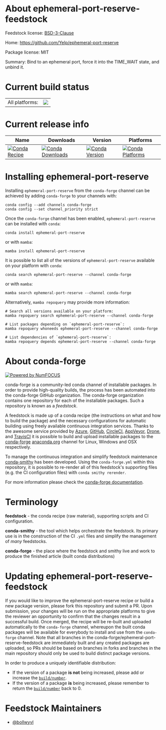 About ephemeral-port-reserve-feedstock
======================================

Feedstock license: [BSD-3-Clause](https://github.com/conda-forge/ephemeral-port-reserve-feedstock/blob/main/LICENSE.txt)

Home: https://github.com/Yelp/ephemeral-port-reserve

Package license: MIT

Summary: Bind to an ephemeral port, force it into the TIME_WAIT state, and unbind it.

Current build status
====================


<table><tr><td>All platforms:</td>
    <td>
      <a href="https://dev.azure.com/conda-forge/feedstock-builds/_build/latest?definitionId=15817&branchName=main">
        <img src="https://dev.azure.com/conda-forge/feedstock-builds/_apis/build/status/ephemeral-port-reserve-feedstock?branchName=main">
      </a>
    </td>
  </tr>
</table>

Current release info
====================

| Name | Downloads | Version | Platforms |
| --- | --- | --- | --- |
| [![Conda Recipe](https://img.shields.io/badge/recipe-ephemeral--port--reserve-green.svg)](https://anaconda.org/conda-forge/ephemeral-port-reserve) | [![Conda Downloads](https://img.shields.io/conda/dn/conda-forge/ephemeral-port-reserve.svg)](https://anaconda.org/conda-forge/ephemeral-port-reserve) | [![Conda Version](https://img.shields.io/conda/vn/conda-forge/ephemeral-port-reserve.svg)](https://anaconda.org/conda-forge/ephemeral-port-reserve) | [![Conda Platforms](https://img.shields.io/conda/pn/conda-forge/ephemeral-port-reserve.svg)](https://anaconda.org/conda-forge/ephemeral-port-reserve) |

Installing ephemeral-port-reserve
=================================

Installing `ephemeral-port-reserve` from the `conda-forge` channel can be achieved by adding `conda-forge` to your channels with:

```
conda config --add channels conda-forge
conda config --set channel_priority strict
```

Once the `conda-forge` channel has been enabled, `ephemeral-port-reserve` can be installed with `conda`:

```
conda install ephemeral-port-reserve
```

or with `mamba`:

```
mamba install ephemeral-port-reserve
```

It is possible to list all of the versions of `ephemeral-port-reserve` available on your platform with `conda`:

```
conda search ephemeral-port-reserve --channel conda-forge
```

or with `mamba`:

```
mamba search ephemeral-port-reserve --channel conda-forge
```

Alternatively, `mamba repoquery` may provide more information:

```
# Search all versions available on your platform:
mamba repoquery search ephemeral-port-reserve --channel conda-forge

# List packages depending on `ephemeral-port-reserve`:
mamba repoquery whoneeds ephemeral-port-reserve --channel conda-forge

# List dependencies of `ephemeral-port-reserve`:
mamba repoquery depends ephemeral-port-reserve --channel conda-forge
```


About conda-forge
=================

[![Powered by
NumFOCUS](https://img.shields.io/badge/powered%20by-NumFOCUS-orange.svg?style=flat&colorA=E1523D&colorB=007D8A)](https://numfocus.org)

conda-forge is a community-led conda channel of installable packages.
In order to provide high-quality builds, the process has been automated into the
conda-forge GitHub organization. The conda-forge organization contains one repository
for each of the installable packages. Such a repository is known as a *feedstock*.

A feedstock is made up of a conda recipe (the instructions on what and how to build
the package) and the necessary configurations for automatic building using freely
available continuous integration services. Thanks to the awesome service provided by
[Azure](https://azure.microsoft.com/en-us/services/devops/), [GitHub](https://github.com/),
[CircleCI](https://circleci.com/), [AppVeyor](https://www.appveyor.com/),
[Drone](https://cloud.drone.io/welcome), and [TravisCI](https://travis-ci.com/)
it is possible to build and upload installable packages to the
[conda-forge](https://anaconda.org/conda-forge) [anaconda.org](https://anaconda.org/)
channel for Linux, Windows and OSX respectively.

To manage the continuous integration and simplify feedstock maintenance
[conda-smithy](https://github.com/conda-forge/conda-smithy) has been developed.
Using the ``conda-forge.yml`` within this repository, it is possible to re-render all of
this feedstock's supporting files (e.g. the CI configuration files) with ``conda smithy rerender``.

For more information please check the [conda-forge documentation](https://conda-forge.org/docs/).

Terminology
===========

**feedstock** - the conda recipe (raw material), supporting scripts and CI configuration.

**conda-smithy** - the tool which helps orchestrate the feedstock.
                   Its primary use is in the construction of the CI ``.yml`` files
                   and simplify the management of *many* feedstocks.

**conda-forge** - the place where the feedstock and smithy live and work to
                  produce the finished article (built conda distributions)


Updating ephemeral-port-reserve-feedstock
=========================================

If you would like to improve the ephemeral-port-reserve recipe or build a new
package version, please fork this repository and submit a PR. Upon submission,
your changes will be run on the appropriate platforms to give the reviewer an
opportunity to confirm that the changes result in a successful build. Once
merged, the recipe will be re-built and uploaded automatically to the
`conda-forge` channel, whereupon the built conda packages will be available for
everybody to install and use from the `conda-forge` channel.
Note that all branches in the conda-forge/ephemeral-port-reserve-feedstock are
immediately built and any created packages are uploaded, so PRs should be based
on branches in forks and branches in the main repository should only be used to
build distinct package versions.

In order to produce a uniquely identifiable distribution:
 * If the version of a package **is not** being increased, please add or increase
   the [``build/number``](https://docs.conda.io/projects/conda-build/en/latest/resources/define-metadata.html#build-number-and-string).
 * If the version of a package **is** being increased, please remember to return
   the [``build/number``](https://docs.conda.io/projects/conda-build/en/latest/resources/define-metadata.html#build-number-and-string)
   back to 0.

Feedstock Maintainers
=====================

* [@bollwyvl](https://github.com/bollwyvl/)

